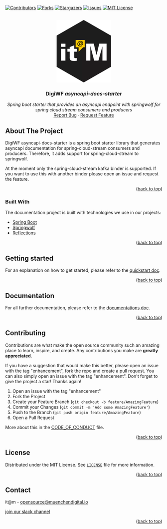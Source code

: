 <div id="top"></div>

<!-- PROJECT SHIELDS -->
[![Contributors][contributors-shield]][contributors-url]
[![Forks][forks-shield]][forks-url]
[![Stargazers][stars-shield]][stars-url]
[![Issues][issues-shield]][issues-url]
[![MIT License][license-shield]][license-url]

<!-- END OF PROJECT SHIELDS -->

<!-- PROJECT LOGO -->
<br />
<div align="center">
  <a href="#">
    <img src="images/logo.png" alt="Logo" height="200">
  </a>

<h3 align="center">DigiWF <i>asyncapi-docs-starter</i></h3>

  <p align="center">
    <i>Spring boot starter that provides an asyncapi endpoint with springwolf for spring cloud stream consumers and producers</i>
    <br /><a href="https://github.com/it-at-m/digiwf-asyncapi-docs-starter/issues">Report Bug</a>
    ·
    <a href="https://github.com/it-at-m/digiwf-asyncapi-docs-starter/issues">Request Feature</a>
  </p>
</div>

<!-- ABOUT THE PROJECT -->
## About The Project

DigiWF asyncapi-docs-starter is a spring boot starter library that generates asyncapi documentation for spring-cloud-stream consumers and producers.
Therefore, it adds support for spring-cloud-stream to springwolf.

At the moment only the spring-cloud-stream kafka binder is supported. If you want to use this with another binder please open an issue and request the feature.

<p align="right">(<a href="#top">back to top</a>)</p>

### Built With

The documentation project is built with technologies we use in our projects:

* [Spring Boot](https://spring.io/projects/spring-boot)
* [Springwolf](https://github.com/springwolf/springwolf-core)
* [Reflections](https://github.com/ronmamo/reflections)

<p align="right">(<a href="#top">back to top</a>)</p>

## Getting started

For an explanation on how to get started, please refer to the [quickstart doc](docs/quickstart.md).

<p align="right">(<a href="#top">back to top</a>)</p>

## Documentation

For all further documentation, please refer to the [documentations doc](docs/documentation.md).

<p align="right">(<a href="#top">back to top</a>)</p>

<!-- CONTRIBUTING -->
## Contributing

Contributions are what make the open source community such an amazing place to learn, inspire, and create. Any contributions you make are **greatly appreciated**.

If you have a suggestion that would make this better, please open an issue with the tag "enhancement", fork the repo and create a pull request. You can also simply open an issue with the tag "enhancement".
Don't forget to give the project a star! Thanks again!

1. Open an issue with the tag "enhancement"
2. Fork the Project
3. Create your Feature Branch (`git checkout -b feature/AmazingFeature`)
4. Commit your Changes (`git commit -m 'Add some AmazingFeature'`)
5. Push to the Branch (`git push origin feature/AmazingFeature`)
6. Open a Pull Request

More about this in the [CODE_OF_CONDUCT](/CODE_OF_CONDUCT.md) file.

<p align="right">(<a href="#top">back to top</a>)</p>


<!-- LICENSE -->
## License

Distributed under the MIT License. See [`LICENSE`](/LICENSE) file for more information.

<p align="right">(<a href="#top">back to top</a>)</p>



<!-- CONTACT -->
## Contact

it@m - opensource@muenchendigital.io

[join our slack channel](https://join.slack.com/t/digiwf/shared_invite/zt-14jxazj1j-jq0WNtXp7S7HAwJA7tKgpw)

<p align="right">(<a href="#top">back to top</a>)</p>


<!-- MARKDOWN LINKS & IMAGES -->
<!-- https://www.markdownguide.org/basic-syntax/#reference-style-links -->

[contributors-shield]: https://img.shields.io/github/contributors/it-at-m/digiwf-asyncapi-docs-starter.svg?style=for-the-badge

[contributors-url]: https://github.com/it-at-m/digiwf-asyncapi-docs-starter/graphs/contributors

[forks-shield]: https://img.shields.io/github/forks/it-at-m/digiwf-asyncapi-docs-starter.svg?style=for-the-badge

[forks-url]: https://github.com/it-at-m/digiwf-asyncapi-docs-starter/network/members

[stars-shield]: https://img.shields.io/github/stars/it-at-m/digiwf-asyncapi-docs-starter.svg?style=for-the-badge

[stars-url]: https://github.com/it-at-m/digiwf-asyncapi-docs-starter/stargazers

[issues-shield]: https://img.shields.io/github/issues/it-at-m/digiwf-asyncapi-docs-starter.svg?style=for-the-badge

[issues-url]: https://github.com/it-at-m/digiwf-asyncapi-docs-starter/issues

[license-shield]: https://img.shields.io/github/license/it-at-m/digiwf-asyncapi-docs-starter.svg?style=for-the-badge

[license-url]: https://github.com/it-at-m/digiwf-asyncapi-docs-starter/blob/master/LICENSE
